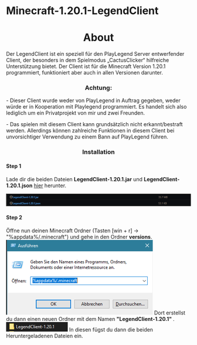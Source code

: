 # Minecraft-1.20.1-LegendClient

<h1 align="center">About</h1>
</p>Der LegendClient ist ein speziell für den PlayLegend Server entwerfender Client, der besonders in dem Spielmodus „CactusClicker“ hilfreiche Unterstützung bietet. Der Client ist für die Minecraft Version 1.20.1 programmiert, funktioniert aber auch in allen Versionen darunter. </p>
<h3 align="center"> Achtung: </h3>
</p>
-	Dieser Client wurde weder von PlayLegend in Auftrag gegeben, weder würde er in Kooperation mit Playlegend programmiert. Es handelt sich also lediglich um ein Privatprojekt von mir und zwei Freunden. <p align="left">
</p>
</p>
-	Das spielen mit diesem Client kann grundsätzlich nicht erkannt/bestraft werden. Allerdings können zahlreiche Funktionen in diesem Client bei unvorsichtiger Verwendung zu einem Bann auf PlayLegend führen. 
<p align="left">
</p>



<h3 align="center">Installation</h3>

<h4>Step 1</h4>
</p> Lade dir die beiden Dateien <b>LegendClient-1.20.1.jar</b> und <b>LegendClient-1.20.1.json</b> <a href="https://github.com/Bogolab/Minecraft-1.20.1-LegendClient/releases/tag/LegendClient">hier</a> herunter. 
 <p align="left">
</p>
<img src=https://github.com/Bogolab/Minecraft-1.20.1-LegendClient/blob/main/Images/Screenshot_1.png>

<h4>Step 2</h4>
</p> Öffne nun deinen Minecraft Ordner (Tasten [win + r] -> "%appdata%/.minecraft") und gehe in den Ordner <b>versions</b>. 
<img src=https://github.com/Bogolab/Minecraft-1.20.1-LegendClient/blob/main/Images/Screenshot_2.png>
Dort erstellst du dann einen neuen Ordner mit dem Namen <b>"LegendClient-1.20.1" </b>.
<img src=https://github.com/Bogolab/Minecraft-1.20.1-LegendClient/blob/main/Images/Screenshot_3.png>
In diesen fügst du dann die beiden Heruntergeladenen Dateien ein.
 <p align="left">
</p>
